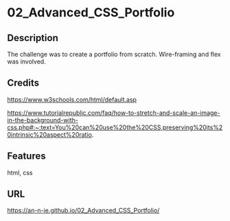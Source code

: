 # 02_Advanced_CSS_Portfolio

## Description

The challenge was to create a portfolio from scratch. Wire-framing and flex was involved.


## Credits

https://www.w3schools.com/html/default.asp

https://www.tutorialrepublic.com/faq/how-to-stretch-and-scale-an-image-in-the-background-with-css.php#:~:text=You%20can%20use%20the%20CSS,preserving%20its%20intrinsic%20aspect%20ratio.


## Features

html, css

## URL

https://an-n-ie.github.io/02_Advanced_CSS_Portfolio/